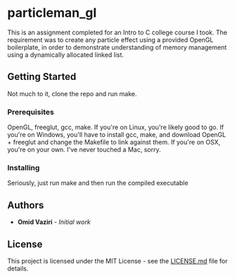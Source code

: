 # particleman_gl
This is an assignment completed for an Intro to C college course I took. The requirement was to create any particle effect using a provided OpenGL boilerplate, in order to demonstrate understanding of memory management using a dynamically allocated linked list.
## Getting Started
Not much to it, clone the repo and run make.
### Prerequisites
OpenGL, freeglut, gcc, make.
If you're on Linux, you're likely good to go.
If you're on Windows, you'll have to install gcc, make, and download OpenGL + freeglut and change the Makefile to link against them.
If you're on OSX, you're on your own. I've never touched a Mac, sorry.
### Installing
Seriously, just run make and then run the compiled executable
## Authors
* **Omid Vaziri** - *Initial work*
## License
This project is licensed under the MIT License - see the [LICENSE.md](LICENSE) file for details.